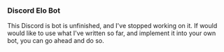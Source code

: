 ### Discord Elo Bot

This Discord is bot is unfinished, and I've stopped working on it. 
If would would like to use what I've written so far, and implement it into your own bot, you can go ahead and do so. 
